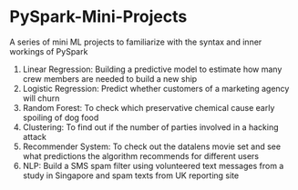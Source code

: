 # PySpark-Mini-Projects
A series of mini ML projects to familiarize with the syntax and inner workings of PySpark
1. Linear Regression: Building a predictive model to estimate how many crew members are needed to build a new ship
2. Logistic Regression: Predict whether customers of a marketing agency will churn
3. Random Forest: To check which preservative chemical cause early spoiling of dog food
4. Clustering: To find out if the number of parties involved in a hacking attack
5. Recommender System: To check out the datalens movie set and see what predictions the algorithm recommends for different users
6. NLP: Build a SMS spam filter using volunteered text messages from a study in Singapore and spam texts from UK reporting site
